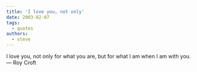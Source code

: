 ```yaml
---
title: 'I love you, not only'
date: 2003-02-07
tags:
  - quotes
authors:
  - steve
---
```


I love you, not only for what you are, but for what I am when I am with you.
— Roy Croft
